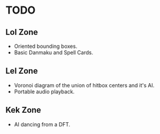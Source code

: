 TODO
====

Lol Zone
--------

- Oriented bounding boxes.
- Basic Danmaku and Spell Cards.

Lel Zone
--------

- Voronoi diagram of the union of hitbox centers and it's AI.
- Portable audio playback.

Kek Zone
--------

- AI dancing from a DFT.


